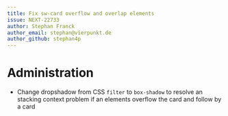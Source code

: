 ```yaml
---
title: Fix sw-card overflow and overlap elements
issue: NEXT-22733
author: Stephan Franck
author_email: stephan@vierpunkt.de
author_github: stephan4p
---
```

# Administration
* Change dropshadow from CSS `filter` to `box-shadow` to resolve an stacking context problem if an elements overflow the card and follow by a card
